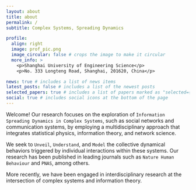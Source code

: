 ```yaml
---
layout: about
title: about
permalink: /
subtitle: Complex Systems, Spreading Dynamics

profile:
  align: right
  image: prof_pic.png
  image_circular: false # crops the image to make it circular
  more_info: >
    <p>Shanghai University of Engineering Science</p>
    <p>No. 333 Longteng Road, Shanghai, 201620, China</p>

news: true # includes a list of news items
latest_posts: false # includes a list of the newest posts
selected_papers: true # includes a list of papers marked as "selected={true}"
social: true # includes social icons at the bottom of the page
---
```


Welcome! Our research focuses on the exploration of `Information Spreading Dynamics in Complex Systems`, such as social networks and communication systems, by employing a multidisciplinary approach that integrates statistical physics, information theory, and network science. 

We seek to `Unveil`, `Understand`, and `Model` the collective dynamical behaviors triggered by individual interactions within these systems. Our research has been published in leading journals such as `Nature Human Behaviour` and `PNAS`, among others.

More recently, we have been engaged in interdisciplinary research at the intersection of complex systems and information theory.

